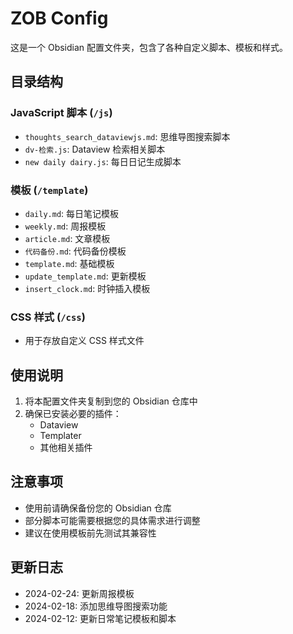 # ZOB Config

这是一个 Obsidian 配置文件夹，包含了各种自定义脚本、模板和样式。

## 目录结构

### JavaScript 脚本 (`/js`)
- `thoughts_search_dataviewjs.md`: 思维导图搜索脚本
- `dv-检索.js`: Dataview 检索相关脚本
- `new daily dairy.js`: 每日日记生成脚本

### 模板 (`/template`)
- `daily.md`: 每日笔记模板
- `weekly.md`: 周报模板
- `article.md`: 文章模板
- `代码备份.md`: 代码备份模板
- `template.md`: 基础模板
- `update_template.md`: 更新模板
- `insert_clock.md`: 时钟插入模板

### CSS 样式 (`/css`)
- 用于存放自定义 CSS 样式文件

## 使用说明

1. 将本配置文件夹复制到您的 Obsidian 仓库中
2. 确保已安装必要的插件：
   - Dataview
   - Templater
   - 其他相关插件

## 注意事项

- 使用前请确保备份您的 Obsidian 仓库
- 部分脚本可能需要根据您的具体需求进行调整
- 建议在使用模板前先测试其兼容性

## 更新日志

- 2024-02-24: 更新周报模板
- 2024-02-18: 添加思维导图搜索功能
- 2024-02-12: 更新日常笔记模板和脚本
